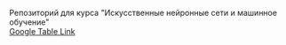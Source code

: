 Репозиторий для курса "Искусственные нейронные сети и машинное обучение"  
[Google Table Link](https://docs.google.com/spreadsheets/d/1pFk1qZJtMrV8GWUmdSjV5Kz6JnFdBQDShErFZ337FDc/edit?usp=sharing)
